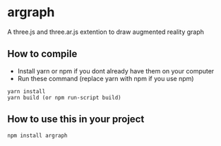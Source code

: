 # argraph

A three.js and three.ar.js extention to draw augmented reality graph

## How  to compile

* Install yarn or npm if you dont already have them on your computer
* Run these command (replace yarn with npm if you use npm)
```
yarn install
yarn build (or npm run-script build)
```

## How to use this in your project
```
npm install argraph
```
